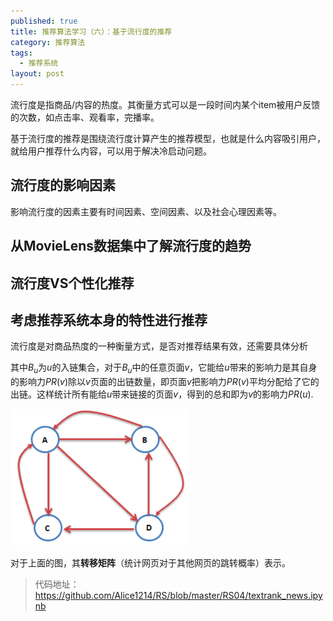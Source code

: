 ```yaml
---
published: true
title: 推荐算法学习（六）：基于流行度的推荐
category: 推荐算法
tags: 
  - 推荐系统
layout: post
---
```


流行度是指商品/内容的热度。其衡量方式可以是一段时间内某个item被用户反馈的次数，如点击率、观看率，完播率。



基于流行度的推荐是围绕流行度计算产生的推荐模型，也就是什么内容吸引用户，就给用户推荐什么内容，可以用于解决冷启动问题。

## 流行度的影响因素

影响流行度的因素主要有时间因素、空间因素、以及社会心理因素等。



## 从MovieLens数据集中了解流行度的趋势





## 流行度VS个性化推荐



## 考虑推荐系统本身的特性进行推荐

流行度是对商品热度的一种衡量方式，是否对推荐结果有效，还需要具体分析





其中$B_u$为$u$的入链集合，对于$B_u$中的任意页面$v$，它能给$u$带来的影响力是其自身的影响力$PR(v)$除以$v$页面的出链数量，即页面$v$把影响力$PR(v)$平均分配给了它的出链。这样统计所有能给$u$带来链接的页面$v$，得到的总和即为$v$的影响力$PR(u)$.

<img src="https://raw.githubusercontent.com/Alice1214/alice1214.github.io/master/_posts/image/推荐算法（四）/1.png" alt="0" style="zoom:60%;" />

对于上面的图，其**转移矩阵**（统计网页对于其他网页的跳转概率）表示。

>代码地址：<https://github.com/Alice1214/RS/blob/master/RS04/textrank_news.ipynb>

